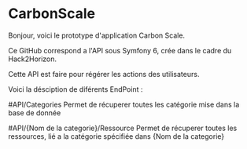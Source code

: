 # CarbonScale
Bonjour, voici le prototype d'application Carbon Scale.

Ce GitHub correspond a l'API sous Symfony 6, crée dans le cadre du Hack2Horizon. 

Cette API est faire pour régérer les actions des utilisateurs. 

Voici la désciption de diférents EndPoint : 


#API/Categories 
Permet de récuperer toutes les catégorie mise dans la base de donnée

#API/{Nom de la categorie}/Ressource
Permet de récuperer toutes les ressources, lié a la catégorie spécifiée dans {Nom de la categorie}

